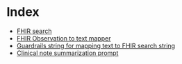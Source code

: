 # Index

* [FHIR search](fhir_search_oai_chat_v1.md)
* [FHIR Observation to text mapper](observation_v1.md)
* [Guardrails string for mapping text to FHIR search string](fhir_rails_v1.md)
* [Clinical note summarization prompt](summary_v1.md)